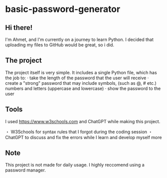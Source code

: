 # basic-password-generator

## Hi there!
I'm Ahmet, and I'm currently on a journey to learn Python.
I decided that uploading my files to GitHub would be great, so i did. 

## The project
The project itself is very simple.
It includes a single Python file, which has the job to:
· take the length of the password that the user will receive 
· create a "strong" password that may include symbols, (such as @, # etc.) numbers and letters (uppercase and lowercase)
· show the password to the user

## Tools
I used https://www.w3schools.com and ChatGPT while making this project.

・ W3Schools for syntax rules that I forgot during the coding session
・ ChatGPT to discuss and fix the errors while I learn and develop myself more

## Note
This project is not made for daily usage.
I highly reccomend using a password manager.
